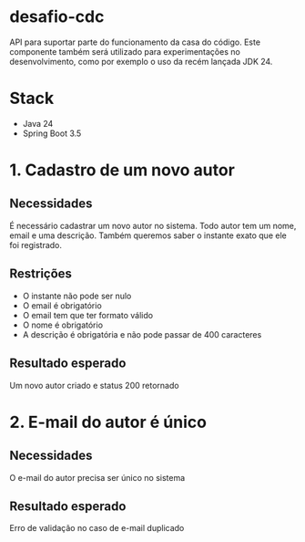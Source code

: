 # desafio-cdc

API para suportar parte do funcionamento da casa do código. Este componente também será utilizado para experimentações 
no desenvolvimento, como por exemplo o uso da recém lançada JDK 24.

# Stack

* Java 24
* Spring Boot 3.5

# 1. Cadastro de um novo autor

## Necessidades

É necessário cadastrar um novo autor no sistema. Todo autor tem um nome, email e uma descrição. Também queremos saber o instante exato que ele foi registrado.

## Restrições

* O instante não pode ser nulo 
* O email é obrigatório 
* O email tem que ter formato válido 
* O nome é obrigatório 
* A descrição é obrigatória e não pode passar de 400 caracteres


## Resultado esperado

Um novo autor criado e status 200 retornado



# 2. E-mail do autor é único

## Necessidades

O e-mail do autor precisa ser único no sistema 

## Resultado esperado

Erro de validação no caso de e-mail duplicado